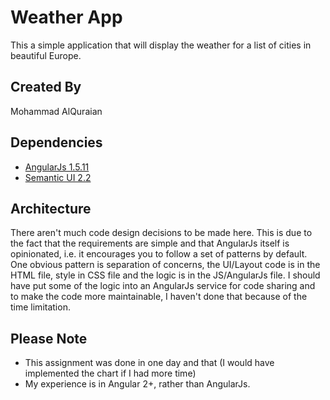 # Weather App
This a simple application that will display the weather for a list of cities in beautiful Europe.

 ## Created By
 Mohammad AlQuraian

 ## Dependencies
 - [AngularJs 1.5.11](https://angularjs.org/)
 - [Semantic UI 2.2](https://semantic-ui.com/)

 ## Architecture
 There aren't much code design decisions to be made here. This is due to the fact that the requirements are simple and that AngularJs itself is opinionated, i.e. it encourages you to follow a set of patterns by default. One obvious pattern is separation of concerns, the UI/Layout code is in the HTML file, style in CSS file and the logic is in the JS/AngularJs file. I should have put some of the logic into an AngularJs service for code sharing and to make the code more maintainable, I haven't done that because of the time limitation.

 ## Please Note
 - This assignment was done in one day and that (I would have implemented the chart if I had more time)
 - My experience is in Angular 2+, rather than AngularJs.
